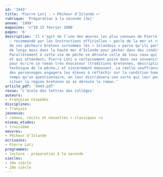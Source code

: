 ```yaml
---
id: '3443'
title: 'Pierre Loti : « Pêcheur d’Islande »'
rubrique: 'Préparation à la seconde [3e]'
annee: '1999'
magazine: 'n°10 15 février 2000'
pages: '6'
description: 'Il s’agit de l’une des œuvres les plus connues de Pierre Loti. Ce roman
  – recommandé par les Instructions officielles – parle de la mer et raconte la vie
  de ces pêcheurs bretons surnommés les « Islandais » parce qu’ils partaient durant
  de longs mois dans la haute mer d’Islande pour pêcher dans des conditions peu favorables.
  Parallèlement à cette vie de pêche se déroule celle de tous ceux qui sont restés
  et qui attendent… Pierre Loti a certainement puisé dans ses souvenirs personnels
  pour écrire ce roman très évocateur (traditions bretonnes, description de paysages,
  technique de la pêche…) et sincèrement émouvant. La réelle souffrance de certains
  des personnages engagera les élèves à réfléchir sur la condition humaine. En même
  temps qu’un questionnaire, on leur distribuera une carte qui leur permettra de mieux
  situer la région bretonne où se déroule le roman.'
article_pdf: '3443.pdf'
revue: 'L’école des lettres des collèges'
auteurs:
- Françoise Cespédès
disciplines:
- français
jeunesse:
- romans, récits et nouvelles « classiques »s
niveau_etudes:
- troisième
oeuvres:
- Pêcheur d’Islande
ecrivains:
- Pierre Loti
programmes:
- lecture - préparation à la seconde
siecles:
- 19e siècle
- 20e siècle
---
```

